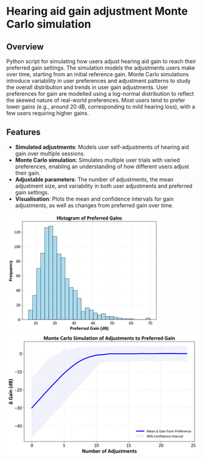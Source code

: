 # Hearing aid gain adjustment  Monte Carlo simulation

## Overview
Python script for simulating how users adjust hearing aid gain to reach their preferred gain settings. The simulation models the adjustments users make over time, starting from an initial reference gain. Monte Carlo simulations introduce variability in user preferences and adjustment patterns to study the overall distribution and trends in user gain adjustments. User preferences for gain are modelled using a log-normal distribution to reflect the skewed nature of real-world preferences. Most users tend to prefer lower gains (e.g., around 20 dB, corresponding to mild hearing loss), with a few users requiring higher gains.

## Features
- **Simulated adjustments**: Models user self-adjustments of hearing aid gain over multiple sessions.
- **Monte Carlo simulation**: Simulates multiple user trials with varied preferences, enabling an understanding of how different users adjust their gain.
- **Adjustable parameters**: The number of adjustments, the mean adjustment size, and variability in both user adjustments and preferred gain settings.
- **Visualisation**: Plots the mean and confidence intervals for gain adjustments, as well as changes from preferred gain over time.

<img src="./monte_carlo_preferred_gains_log_normal.png" alt="Simulation Plot" width="400"/>

<img src="./monte_carlo_gain_adjustment_plot.png" alt="Simulation Plot" width="600"/>
